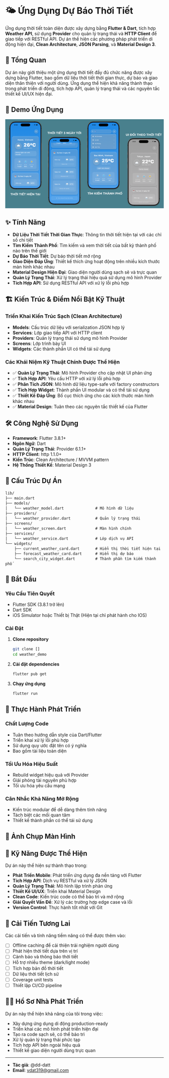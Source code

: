 # 🌤️ Ứng Dụng Dự Báo Thời Tiết

Ứng dụng thời tiết toàn diện được xây dựng bằng **Flutter & Dart**, tích hợp **Weather API**, sử dụng **Provider** cho quản lý trạng thái và **HTTP Client** để giao tiếp với RESTful API. Dự án thể hiện các phương pháp phát triển di động hiện đại, **Clean Architecture**, **JSON Parsing**, và **Material Design 3**.

## 📱 Tổng Quan

Dự án này giới thiệu một ứng dụng thời tiết đầy đủ chức năng được xây dựng bằng Flutter, bao gồm dữ liệu thời tiết thời gian thực, dự báo và giao diện thân thiện với người dùng. Ứng dụng thể hiện khả năng thành thạo trong phát triển di động, tích hợp API, quản lý trạng thái và các nguyên tắc thiết kế UI/UX hiện đại.

## 📸 Demo Ứng Dụng

![Demo Ứng Dụng Thời Tiết](images_demo/THOI-TIET.png)

## ✨ Tính Năng

- **Dữ Liệu Thời Tiết Thời Gian Thực**: Thông tin thời tiết hiện tại với các chỉ số chi tiết
- **Tìm Kiếm Thành Phố**: Tìm kiếm và xem thời tiết của bất kỳ thành phố nào trên thế giới
- **Dự Báo Thời Tiết**: Dự báo thời tiết mở rộng
- **Giao Diện Đáp Ứng**: Thiết kế thích ứng hoạt động trên nhiều kích thước màn hình khác nhau
- **Material Design Hiện Đại**: Giao diện người dùng sạch sẽ và trực quan
- **Quản Lý Trạng Thái**: Xử lý trạng thái hiệu quả sử dụng mô hình Provider
- **Tích Hợp API**: Sử dụng RESTful API với xử lý lỗi phù hợp

## 🏗️ Kiến Trúc & Điểm Nổi Bật Kỹ Thuật

### **Triển Khai Kiến Trúc Sạch (Clean Architecture)**

- **Models**: Cấu trúc dữ liệu với serialization JSON hợp lý
- **Services**: Lớp giao tiếp API với HTTP client
- **Providers**: Quản lý trạng thái sử dụng mô hình Provider
- **Screens**: Lớp trình bày UI
- **Widgets**: Các thành phần UI có thể tái sử dụng

### **Các Khái Niệm Kỹ Thuật Chính Được Thể Hiện**

- ✅ **Quản Lý Trạng Thái**: Mô hình Provider cho cập nhật UI phản ứng
- ✅ **Tích Hợp API**: Yêu cầu HTTP với xử lý lỗi phù hợp
- ✅ **Phân Tích JSON**: Mô hình dữ liệu type-safe với factory constructors
- ✅ **Tích Hợp Widget**: Thành phần UI modular và có thể tái sử dụng
- ✅ **Thiết Kế Đáp Ứng**: Bố cục thích ứng cho các kích thước màn hình khác nhau
- ✅ **Material Design**: Tuân theo các nguyên tắc thiết kế của Flutter

## 🛠️ Công Nghệ Sử Dụng

- **Framework**: Flutter 3.8.1+
- **Ngôn Ngữ**: Dart
- **Quản Lý Trạng Thái**: Provider 6.1.1+
- **HTTP Client**: http 1.1.0+
- **Kiến Trúc**: Clean Architecture / MVVM pattern
- **Hệ Thống Thiết Kế**: Material Design 3

## 📁 Cấu Trúc Dự Án

```text
lib/
├── main.dart
├── models/
│   └── weather_model.dart              # Mô hình dữ liệu
├── providers/
│   └── weather_provider.dart           # Quản lý trạng thái
├── screens/
│   └── weather_screen.dart             # Màn hình chính
├── services/
│   └── weather_service.dart            # Lớp dịch vụ API
└── widgets/
    ├── current_weather_card.dart       # Hiển thị thời tiết hiện tại
    ├── forecast_weather_card.dart      # Hiển thị dự báo
    └── search_city_widget.dart         # Thành phần tìm kiếm thành phố
```

## 🚀 Bắt Đầu

### Yêu Cầu Tiên Quyết

- Flutter SDK (3.8.1 trở lên)
- Dart SDK
- iOS Simulator hoặc Thiết bị Thật (Hiện tại chỉ phát hành cho IOS)

### Cài Đặt

1. **Clone repository**

   ```bash
   git clone []
   cd weather_demo
   ```

2. **Cài đặt dependencies**

   ```bash
   flutter pub get
   ```

3. **Chạy ứng dụng**

   ```bash
   flutter run
   ```

## 🔧 Thực Hành Phát Triển

### **Chất Lượng Code**

- Tuân theo hướng dẫn style của Dart/Flutter
- Triển khai xử lý lỗi phù hợp
- Sử dụng quy ước đặt tên có ý nghĩa
- Bao gồm tài liệu toàn diện

### **Tối Ưu Hóa Hiệu Suất**

- Rebuild widget hiệu quả với Provider
- Giải phóng tài nguyên phù hợp
- Tối ưu hóa yêu cầu mạng

### **Cân Nhắc Khả Năng Mở Rộng**

- Kiến trúc modular để dễ dàng thêm tính năng
- Tách biệt các mối quan tâm
- Thiết kế thành phần có thể tái sử dụng

## 📱 Ảnh Chụp Màn Hình

## 🎯 Kỹ Năng Được Thể Hiện

Dự án này thể hiện sự thành thạo trong:

- **Phát Triển Mobile**: Phát triển ứng dụng đa nền tảng với Flutter
- **Tích Hợp API**: Dịch vụ RESTful và xử lý JSON
- **Quản Lý Trạng Thái**: Mô hình lập trình phản ứng
- **Thiết Kế UI/UX**: Triển khai Material Design
- **Clean Code**: Kiến trúc code có thể bảo trì và mở rộng
- **Giải Quyết Vấn Đề**: Xử lý các trường hợp edge case và lỗi
- **Version Control**: Thực hành tốt nhất với Git

## 🔄 Cải Tiến Tương Lai

Các cải tiến và tính năng tiềm năng có thể được thêm vào:

- [ ] Offline caching để cải thiện trải nghiệm người dùng
- [ ] Phát hiện thời tiết dựa trên vị trí
- [ ] Cảnh báo và thông báo thời tiết
- [ ] Hỗ trợ nhiều theme (dark/light mode)
- [ ] Tích hợp bản đồ thời tiết
- [ ] Dữ liệu thời tiết lịch sử
- [ ] Coverage unit tests
- [ ] Thiết lập CI/CD pipeline

## 👨‍💻 Hồ Sơ Nhà Phát Triển

Dự án này thể hiện khả năng của tôi trong việc:

- Xây dựng ứng dụng di động production-ready
- Triển khai các mô hình phát triển hiện đại
- Tạo ra code sạch sẽ, có thể bảo trì
- Xử lý quản lý trạng thái phức tạp
- Tích hợp API bên ngoài hiệu quả
- Thiết kế giao diện người dùng trực quan

---

- **Tác giả**: @dd-datt
- **Email**: <vdat319@gmail.com>
